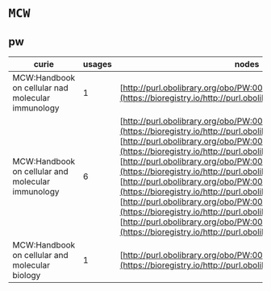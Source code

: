 # `MCW`
## pw
| curie                                             |   usages | nodes                                                                                                                                                                                                                                                                                                                                                                                                                                                                                                                                                                                                                                                                                    |
|---------------------------------------------------|----------|------------------------------------------------------------------------------------------------------------------------------------------------------------------------------------------------------------------------------------------------------------------------------------------------------------------------------------------------------------------------------------------------------------------------------------------------------------------------------------------------------------------------------------------------------------------------------------------------------------------------------------------------------------------------------------------|
| MCW:Handbook on cellular nad molecular immunology |        1 | [http://purl.obolibrary.org/obo/PW:0000486](https://bioregistry.io/http://purl.obolibrary.org/obo/PW:0000486)                                                                                                                                                                                                                                                                                                                                                                                                                                                                                                                                                                            |
| MCW:Handbook on cellular and molecular immunology |        6 | [http://purl.obolibrary.org/obo/PW:0000487](https://bioregistry.io/http://purl.obolibrary.org/obo/PW:0000487), [http://purl.obolibrary.org/obo/PW:0000826](https://bioregistry.io/http://purl.obolibrary.org/obo/PW:0000826), [http://purl.obolibrary.org/obo/PW:0000827](https://bioregistry.io/http://purl.obolibrary.org/obo/PW:0000827), [http://purl.obolibrary.org/obo/PW:0000830](https://bioregistry.io/http://purl.obolibrary.org/obo/PW:0000830), [http://purl.obolibrary.org/obo/PW:0000832](https://bioregistry.io/http://purl.obolibrary.org/obo/PW:0000832), [http://purl.obolibrary.org/obo/PW:0000833](https://bioregistry.io/http://purl.obolibrary.org/obo/PW:0000833) |
| MCW:Handbook on cellular and molecular biology    |        1 | [http://purl.obolibrary.org/obo/PW:0000831](https://bioregistry.io/http://purl.obolibrary.org/obo/PW:0000831)                                                                                                                                                                                                                                                                                                                                                                                                                                                                                                                                                                            |
